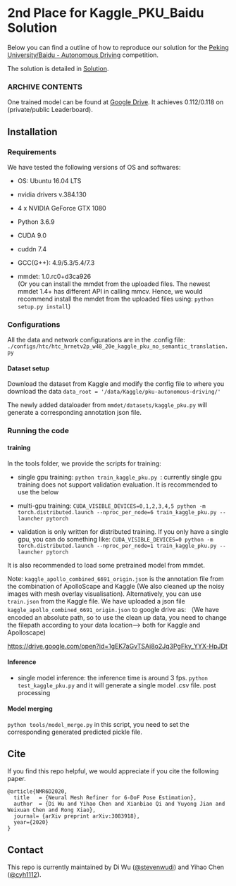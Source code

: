 # 2nd Place for Kaggle_PKU_Baidu Solution

Below you can find a outline of how to reproduce our solution for the
[Peking University/Baidu - Autonomous Driving](https://www.kaggle.com/c/pku-autonomous-driving/) competition.

The solution is detailed in [Solution](README_solution.md).

### ARCHIVE CONTENTS

One trained model can be found at [Google Drive](https://drive.google.com/open?id=1IldUtfgoRly6Ili3C9h6Xncgfet4DXKC).
It achieves 0.112/0.118 on (private/public Leaderboard).


## Installation
### Requirements


We have tested the following versions of OS and softwares:
- OS: Ubuntu 16.04 LTS 
- nvidia drivers v.384.130
- 4 x NVIDIA GeForce GTX 1080

- Python 3.6.9
- CUDA 9.0
- cuddn 7.4
- GCC(G++): 4.9/5.3/5.4/7.3
- mmdet: 1.0.rc0+d3ca926  
(Or you can install the mmdet from the uploaded files. The newest mmdet 1.4+ has different API in calling mmcv.
Hence, we would recommend install the mmdet from the uploaded files using:
`python setup.py install`)

### Configurations
 All the data and network configurations are in the .config file:
 ` ./configs/htc/htc_hrnetv2p_w48_20e_kaggle_pku_no_semantic_translation.py ` 


#### Dataset setup

Download the dataset from Kaggle and modify the config file to where you download the data
`data_root = '/data/Kaggle/pku-autonomous-driving/'`

The newly added dataloader from `mmdet/datasets/kaggle_pku.py`
will generate a corresponding annotation json file.

### Running the code

#### training
In the tools folder, we provide the scripts for training:

- single gpu training: `python train_kaggle_pku.py `: currently single gpu training does not support validation evaluation. It
is recommended to  use the below

- multi-gpu training:  `CUDA_VISIBLE_DEVICES=0,1,2,3,4,5 python -m torch.distributed.launch --nproc_per_node=6 train_kaggle_pku.py --launcher pytorch`

- validation is only written for distributed training. If you only have a single gpu, you can do something like:  `CUDA_VISIBLE_DEVICES=0 python -m torch.distributed.launch --nproc_per_node=1 train_kaggle_pku.py --launcher pytorch`

It is also recommended to load some pretrained model from mmdet.

Note: `kaggle_apollo_combined_6691_origin.json` is the annotation file from the combination of ApolloScape and Kaggle (We also cleaned up the noisy images with mesh overlay visualisation).
Alternatively, you can use `train.json` from the Kaggle file. 
We have uploaded a json file `kaggle_apollo_combined_6691_origin.json` to google drive as:
（We have encoded an absolute path, so to use the clean up data, you need to change the filepath
according to your data location--> both for Kaggle and Apolloscape)

https://drive.google.com/open?id=1gEK7aGvTSAi8o2Jq3PgFky_YYX-HpJDt

#### Inference 

- single model inference:  the inference time is around 3 fps. `python test_kaggle_pku.py` and it will generate a single model .csv file.
post processing

#### Model merging

`python tools/model_merge.py`  in this script, you need to set the corresponding generated predicted pickle file.

## Cite

If you find this repo helpful, we would appreciate if you cite the following paper.

```
@article{NMR6D2020,
  title   = {Neural Mesh Refiner for 6-DoF Pose Estimation},
  author  = {Di Wu and Yihao Chen and Xianbiao Qi and Yuyong Jian and Weixuan Chen and Rong Xiao},
  journal= {arXiv preprint arXiv:3083918},
  year={2020}
}
```

## Contact

This repo is currently maintained by Di Wu ([@stevenwudi](http://github.com/stevenwudi)) and Yihao Chen ([@cyh1112](o0o@o0oo0o.cc)).

